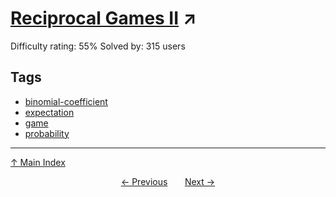# [Reciprocal Games II](https://projecteuler.net/problem=568) ↗️

Difficulty rating: 55%
Solved by: 315 users
## Tags

- [binomial-coefficient](../tags/binomial-coefficient.md)
- [expectation](../tags/expectation.md)
- [game](../tags/game.md)
- [probability](../tags/probability.md)



---

[↑ Main Index](../README.md)


<div align=center><a href='567.md'>← Previous</a> &nbsp;&nbsp; &nbsp;&nbsp;  <a href='569.md'>Next →</a></div>

